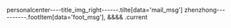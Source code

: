 ﻿personalcenter----title_img_right------.tilte[data='mail_msg']
zhenzhong----------.footItem[data='foot_msg'],  &&&&   .current